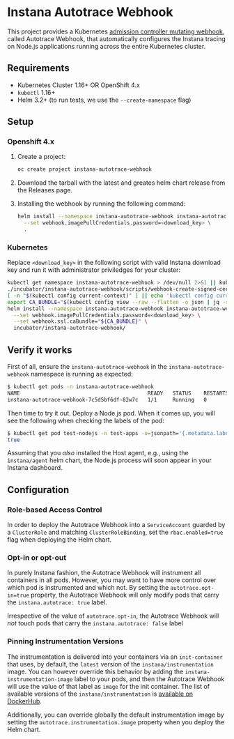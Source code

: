 # Instana Autotrace Webhook

This project provides a Kubernetes [admission controller mutating webhook](https://kubernetes.io/blog/2019/03/21/a-guide-to-kubernetes-admission-controllers/), called Autotrace Webhook, that automatically configures the Instana tracing on Node.js applications running across the entire Kubernetes cluster.

## Requirements

- Kubernetes Cluster 1.16+ OR OpenShift 4.x
- `kubectl` 1.16+
- Helm 3.2+ (to run tests, we use the `--create-namespace` flag)

## Setup

### Openshift 4.x

1. Create a project:

   ```bash
   oc create project instana-autotrace-webhook
   ```

2. Download the tarball with the latest and greates helm chart release from the Releases page.

3. Installing the webhook by running the following command:

   ```bash
   helm install --namespace instana-autotrace-webhook instana-autotrace-webhook \
     --set webhook.imagePullCredentials.password=<download_key> \
     .
   ```

### Kubernetes

Replace `<download_key>` in the following script with valid Instana download key and run it with administrator priviledges for your cluster:

```bash
kubectl get namespace instana-autotrace-webhook > /dev/null 2>&1 || kubectl create namespace instana-autotrace-webhook
./incubator/instana-autotrace-webhook/scripts/webhook-create-signed-cert.sh --namespace instana-autotrace-webhook --service instana-autotrace-webhook --secret instana-autotrace-webhook-certs
[ -n "$(kubectl config current-context)" ] || echo 'kubectl config current-context is not set!'
export CA_BUNDLE="$(kubectl config view --raw --flatten -o json | jq -r '.clusters[] | select(.name == "'$(kubectl config current-context)'") | .cluster."certificate-authority-data"')"
helm install --namespace instana-autotrace-webhook instana-autotrace-webhook \
  --set webhook.imagePullCredentials.password=<download_key> \
  --set webhook.ssl.caBundle="${CA_BUNDLE}" \
  incubator/instana-autotrace-webhook/
```

## Verify it works

First of all, ensure the `instana-autotrace-webhook` in the `instana-autotrace-webhook` namespace is running as expected:

```bash
$ kubectl get pods -n instana-autotrace-webhook
NAME                                         READY   STATUS    RESTARTS   AGE
instana-autotrace-webhook-7c5d5bf6df-82w7c   1/1     Running   0          12m
```

Then time to try it out.
Deploy a Node.js pod.
When it comes up, you will see the following when checking the labels of the pod:

```bash
$ kubectl get pod test-nodejs -n test-apps -o=jsonpath='{.metadata.labels.instana-autotrace-applied}'
true
```

Assuming that you _also_ installed the Host agent, e.g., using the `instana/agent` helm chart, the Node.js process will soon appear in your Instana dashboard.

## Configuration

### Role-based Access Control

In order to deploy the Autotrace Webhook into a `ServiceAccount` guarded by a `ClusterRole` and matching `ClusterRoleBinding`, set the `rbac.enabled=true` flag when deploying the Helm chart.

### Opt-in or opt-out

In purely Instana fashion, the Autotrace Webhook will instrument all containers in all pods.
However, you may want to have more control over which pod is instrumented and which not.
By setting the `autotrace.opt-in=true` property, the Autotrace Webhook will only modify pods that carry the `instana.autotrace: true` label.

Irrespective of the value of `autotrace.opt-in`, the Autotrace Webhook will _not_ touch pods that carry the `instana.autotrace: false` label

### Pinning Instrumentation Versions

The instrumentation is delivered into your containers via an `init-container` that uses, by default, the `latest` version of the `instana/instrumentation` image.
You can however override this behavior by adding the `instana-instrumentation-image` label to your pods, and then the Autotrace Webhook will use the value of that label as `image` for the init container.
The list of available versions of the `instana/instrumentation` is [available on DockerHub](https://hub.docker.com/v2/repositories/instana/instrumentation/tags).

Additionally, you can override globally the default instrumentation image by setting the `autotrace.instrumentation.image` property when you deploy the Helm chart.
